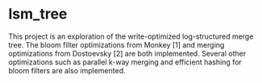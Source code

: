 # lsm_tree

This project is an exploration of the write-optimized log-structured merge tree. The bloom filter optimizations from Monkey [1] and merging optimizations from Dostoevsky [2] are both implemented. Several other optimizations such as parallel k-way merging and efficient hashing for bloom filters are also implemented. 
